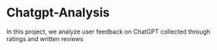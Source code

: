 # Chatgpt-Analysis
In this project, we analyze user feedback on ChatGPT collected through ratings and written reviews
